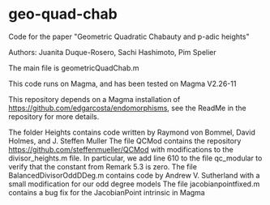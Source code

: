 # geo-quad-chab
Code for the paper "Geometric Quadratic Chabauty and p-adic heights"

Authors: Juanita Duque-Rosero, Sachi Hashimoto, Pim Spelier

The main file is geometricQuadChab.m

This code runs on Magma, and has been tested on Magma V2.26-11

This repository depends on a Magma installation of <https://github.com/edgarcosta/endomorphisms>, see the ReadMe in the repository for more details.

The folder Heights contains code written by Raymond von Bommel, David Holmes, and J. Steffen Muller
The file QCMod contains the repository <https://github.com/steffenmueller/QCMod> with modifications to the divisor_heights.m file.  In particular, we add line 610 to the file qc_modular to verify that the constant from Remark 5.3 is zero.
The file BalancedDivisorOddDDeg.m contains code by Andrew V. Sutherland with a small modification for our odd degree models
The file jacobianpointfixed.m contains a bug fix for the JacobianPoint intrinsic in Magma
